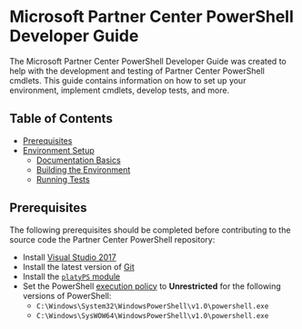 # Microsoft Partner Center PowerShell Developer Guide

The Microsoft Partner Center PowerShell Developer Guide was created to help with the development and testing of Partner Center PowerShell cmdlets. This guide contains information on how to set up your environment, implement cmdlets, develop tests, and more.

## Table of Contents

- [Prerequisites](#prerequisites)
- [Environment Setup](#environment-setup)
  - [Documentation Basics](#documentation-basics)
  - [Building the Environment](#building-the-environment)
  - [Running Tests](#running-tests)

## Prerequisites

The following prerequisites should be completed before contributing to the source code the Partner Center PowerShell repository:

- Install [Visual Studio 2017](https://www.visualstudio.com/downloads/)
- Install the latest version of [Git](https://git-scm.com/downloads)
- Install the [`platyPS` module](https://github.com/Azure/azure-powershell/blob/preview/documentation/development-docs/help-generation.md#installing-platyps)
- Set the PowerShell [execution policy](https://technet.microsoft.com/en-us/library/ee176961.aspx) to **Unrestricted** for the following versions of PowerShell:
  - `C:\Windows\System32\WindowsPowerShell\v1.0\powershell.exe`
  - `C:\Windows\SysWOW64\WindowsPowerShell\v1.0\powershell.exe`